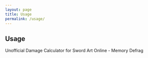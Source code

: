 ```yaml
---
layout: page
title: Usage
permalink: /usage/
---
```

## Usage
Unofficial Damage Calculator for Sword Art Online - Memory Defrag